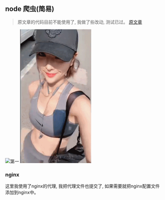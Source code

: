 ## node 爬虫(简易)
>  原文章的代码目前不能使用了, 我做了些改动, 测试已过。
[原文章]('https://zhuanlan.zhihu.com/p/24730075')

![第一](./img/2906707_56fe53d328e5b48786cd015e146bddd9_1572502114.gif)
![第二](img/2906831_6d63b146d01168034ef672028c504df5_1572547847.gif)

### nginx
这里我使用了nginx的代理, 我把代理文件也提交了, 如果需要就把nginx配置文件添加到nginx中。
